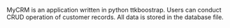 MyCRM is an application written in python ttkboostrap. Users can conduct CRUD operation of customer records. All data is stored in the database file.
